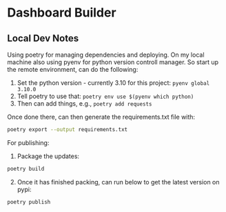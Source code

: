 # Dashboard Builder



## Local Dev Notes

Using poetry for managing dependencies and deploying. On my local machine also using pyenv for python version controll manager. So start up the remote 
environment, can do the following:

1. Set the python version - currently 3.10 for this project: `pyenv global 3.10.0`
2. Tell poetry to use that: `poetry env use $(pyenv which python)` 
3. Then can add things, e.g., `poetry add requests` 

Once done there, can then generate the requirements.txt file with:

```bash
poetry export --output requirements.txt
```

For publishing: 
1. Package the updates: 

```bash 
poetry build

``` 
2. Once it has finished packing, can run below to get the latest version on pypi: 

```bash
poetry publish
``` 
